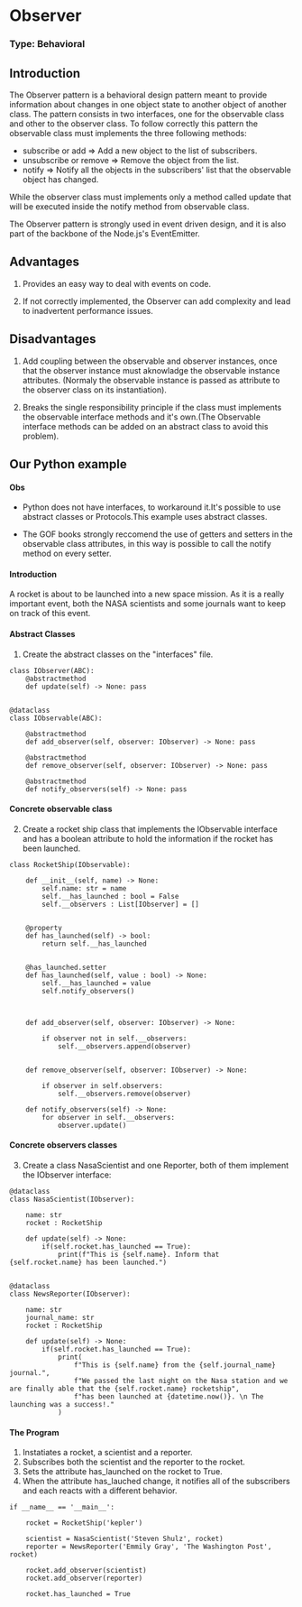 # Observer

### Type: Behavioral

## Introduction

The Observer pattern is a behavioral design pattern meant to provide information about changes in one object state to another object of another class. The pattern consists in two interfaces, one for the observable class and other to the observer class. To follow correctly this pattern the observable class must implements the three following methods:

* subscribe or add => Add a new object to the list of subscribers.
* unsubscribe or remove => Remove the object from the list.
* notify => Notify all the objects in the subscribers' list that the observable object has changed.

While the observer class must implements only a method called update that will be executed inside the notify method from observable class.

The Observer pattern is strongly used in event driven design, and it is also part of the backbone of the Node.js's EventEmitter.


## Advantages

1. Provides an easy way to deal with events on code.

2. If not correctly implemented, the Observer can add complexity and lead to inadvertent performance issues.

## Disadvantages

1. Add coupling between the observable and observer instances, once that the observer instance must aknowladge the observable instance attributes. (Normaly the observable instance is passed as attribute to the observer class on its instantiation).

2. Breaks the single responsibility principle if the class must implements the observable interface methods and it's own.(The Observable interface methods can be added on an abstract class to avoid this problem).


## Our Python example

#### Obs

* Python does not have interfaces, to workaround it.It's possible to use abstract classes or Protocols.This example uses abstract classes. 

* The GOF books strongly reccomend the use of getters and setters in the observable class attributes, in this way is possible to call the notify method on every setter.


#### Introduction

A rocket is about to be launched into a new space mission. As it is a really important event, both the NASA scientists and some journals want to keep on track of this event.


#### Abstract Classes

1. Create the abstract classes on the "interfaces" file. 

```
class IObserver(ABC):
    @abstractmethod
    def update(self) -> None: pass


@dataclass
class IObservable(ABC):

    @abstractmethod
    def add_observer(self, observer: IObserver) -> None: pass

    @abstractmethod
    def remove_observer(self, observer: IObserver) -> None: pass

    @abstractmethod
    def notify_observers(self) -> None: pass

```

#### Concrete observable class

2. Create a rocket ship class that implements the IObservable interface and has a boolean attribute to hold the information if the rocket has been launched.

```
class RocketShip(IObservable):

    def __init__(self, name) -> None:
        self.name: str = name
        self.__has_launched : bool = False
        self.__observers : List[IObserver] = []
    
    
    @property
    def has_launched(self) -> bool:
        return self.__has_launched


    @has_launched.setter
    def has_launched(self, value : bool) -> None:
        self.__has_launched = value
        self.notify_observers()
        
        

    def add_observer(self, observer: IObserver) -> None:
        
        if observer not in self.__observers:
            self.__observers.append(observer)


    def remove_observer(self, observer: IObserver) -> None:

        if observer in self.observers:
            self.__observers.remove(observer)

    def notify_observers(self) -> None:
        for observer in self.__observers:
            observer.update()

```



#### Concrete observers classes

3. Create a class NasaScientist and one Reporter, both of them implement the IObserver interface:

```
@dataclass
class NasaScientist(IObserver):
    
    name: str
    rocket : RocketShip
    
    def update(self) -> None:
        if(self.rocket.has_launched == True):
            print(f"This is {self.name}. Inform that {self.rocket.name} has been launched.")


@dataclass
class NewsReporter(IObserver):
    
    name: str
    journal_name: str
    rocket : RocketShip
    
    def update(self) -> None:
        if(self.rocket.has_launched == True):
            print(
                f"This is {self.name} from the {self.journal_name} journal.", 
                f"We passed the last night on the Nasa station and we are finally able that the {self.rocket.name} rocketship",
                f"has been launched at {datetime.now()}. \n The launching was a success!."
            )

```

#### The Program

1. Instatiates a rocket, a scientist and a reporter.
2. Subscribes both the scientist and the reporter to the rocket.
3. Sets the attribute has_launched on the rocket to True.
4. When the attribute has_lauched change, it notifies all of the subscribers and each reacts with a different behavior.

```
if __name__ == '__main__':
    
    rocket = RocketShip('kepler')
    
    scientist = NasaScientist('Steven Shulz', rocket)
    reporter = NewsReporter('Emmily Gray', 'The Washington Post', rocket)
    
    rocket.add_observer(scientist)
    rocket.add_observer(reporter)
    
    rocket.has_launched = True

```
